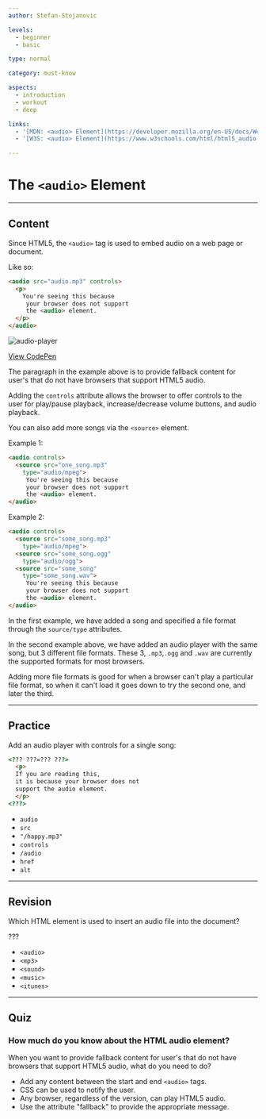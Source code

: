 ```yaml
---
author: Stefan-Stojanovic

levels:
  - beginner
  - basic

type: normal

category: must-know

aspects:
  - introduction
  - workout
  - deep

links:
  - '[MDN: <audio> Element](https://developer.mozilla.org/en-US/docs/Web/HTML/Element/audio){documentation}'
  - '[W3S: <audio> Element](https://www.w3schools.com/html/html5_audio.asp){documentation}'

---
```

# The `<audio>` Element
---
## Content

Since HTML5, the `<audio>` tag is used to embed audio on a web page or document.

Like so:
```html
<audio src="audio.mp3" controls>
  <p>
    You're seeing this because
     your browser does not support
     the <audio> element.
  </p>
</audio>
```

![audio-player](https://img.enkipro.com/a780e85027540b5fb19c07ad750edb96.png)

[View CodePen](https://codepen.io/enkidevs/pen/ajzGRe)

The paragraph in the example above is to provide fallback content for user's that do not have browsers that support HTML5 audio.

Adding the `controls` attribute allows the browser to offer controls to the user for play/pause playback, increase/decrease volume buttons, and audio playback.


You can also add more songs via the `<source>` element.

Example 1:
```html
<audio controls>
  <source src="one_song.mp3"
    type="audio/mpeg">
     You're seeing this because
     your browser does not support
     the <audio> element.
</audio>
```

Example 2:
```html
<audio controls>
  <source src="some_song.mp3"
    type="audio/mpeg">
  <source src="some_song.ogg"
    type="audio/ogg">
  <source src="some_song"
    type="some_song.wav">
     You're seeing this because
     your browser does not support
     the <audio> element.
</audio>
```

In the first example, we have added a song and specified a file format through the `source/type` attributes.

In the second example above, we have added an audio player with the same song, but 3 different file formats.
These 3, `.mp3`,`.ogg` and `.wav` are currently the supported formats for most browsers.

Adding more file formats is good for when a browser can't play a particular file format, so when it can't load it goes down to try the second one, and later the third.


---
## Practice

Add an audio player with controls for a single song:
```html
<??? ???=??? ???>
  <p>
  If you are reading this,
  it is because your browser does not
  support the audio element.
  </p>
<???>
```

* `audio`
* `src`
* `"/happy.mp3"`
* `controls`
* `/audio`
* `href`
* `alt`

---
## Revision

Which HTML element is used to insert an audio file into the document?

???

* `<audio>`
* `<mp3>`
* `<sound>`
* `<music>`
* `<itunes>`

---
## Quiz

### How much do you know about the HTML audio element?

When you want to provide fallback content for user's that do not have browsers that support HTML5 audio, what do you need to do?

* Add any content between the start and end `<audio>` tags.
* CSS can be used to notify the user.
* Any browser, regardless of the version, can play HTML5 audio.
* Use the attribute "fallback" to provide the appropriate message.
